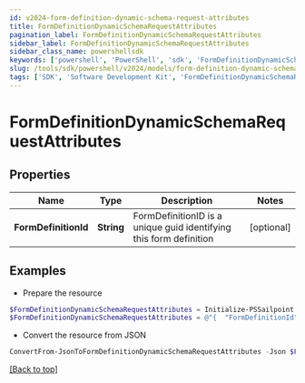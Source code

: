```yaml
---
id: v2024-form-definition-dynamic-schema-request-attributes
title: FormDefinitionDynamicSchemaRequestAttributes
pagination_label: FormDefinitionDynamicSchemaRequestAttributes
sidebar_label: FormDefinitionDynamicSchemaRequestAttributes
sidebar_class_name: powershellsdk
keywords: ['powershell', 'PowerShell', 'sdk', 'FormDefinitionDynamicSchemaRequestAttributes', 'V2024FormDefinitionDynamicSchemaRequestAttributes'] 
slug: /tools/sdk/powershell/v2024/models/form-definition-dynamic-schema-request-attributes
tags: ['SDK', 'Software Development Kit', 'FormDefinitionDynamicSchemaRequestAttributes', 'V2024FormDefinitionDynamicSchemaRequestAttributes']
---
```



# FormDefinitionDynamicSchemaRequestAttributes

## Properties

Name | Type | Description | Notes
------------ | ------------- | ------------- | -------------
**FormDefinitionId** | **String** | FormDefinitionID is a unique guid identifying this form definition | [optional] 

## Examples

- Prepare the resource
```powershell
$FormDefinitionDynamicSchemaRequestAttributes = Initialize-PSSailpoint.V2024FormDefinitionDynamicSchemaRequestAttributes  -FormDefinitionId 00000000-0000-0000-0000-000000000000
$FormDefinitionDynamicSchemaRequestAttributes = @"{  "FormDefinitionId": "00000000-0000-0000-0000-000000000000" }"@
```

- Convert the resource from JSON
```powershell
ConvertFrom-JsonToFormDefinitionDynamicSchemaRequestAttributes -Json $FormDefinitionDynamicSchemaRequestAttributes
```


[[Back to top]](#) 

